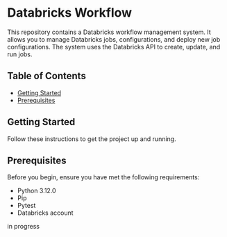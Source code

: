 # Databricks Workflow

This repository contains a Databricks workflow management system. It allows you to manage Databricks jobs, configurations, and deploy new job configurations. The system uses the Databricks API to create, update, and run jobs.

## Table of Contents

- [Getting Started](#getting-started)
- [Prerequisites](#prerequisites)

## Getting Started

Follow these instructions to get the project up and running.

## Prerequisites

Before you begin, ensure you have met the following requirements:
- Python 3.12.0
- Pip
- Pytest
- Databricks account

in progress  

 